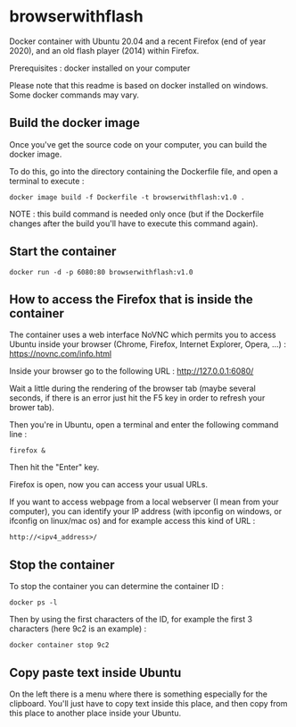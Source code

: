 # browserwithflash
Docker container with Ubuntu 20.04 and a recent Firefox (end of year 2020), and an old flash player (2014) within Firefox.

Prerequisites : docker installed on your computer

Please note that this readme is based on docker installed on windows. Some docker commands may vary.

## Build the docker image
Once you've get the source code on your computer, you can build the docker image.

To do this, go into the directory containing the Dockerfile file, and open a terminal to execute :
```shell
docker image build -f Dockerfile -t browserwithflash:v1.0 .
```

NOTE : this build command is needed only once (but if the Dockerfile changes after the build you'll have to execute this command again).

## Start the container
```shell
docker run -d -p 6080:80 browserwithflash:v1.0
```

## How to access the Firefox that is inside the container
The container uses a web interface NoVNC which permits you to access Ubuntu inside your browser (Chrome, Firefox, Internet Explorer, Opera, ...) : https://novnc.com/info.html

Inside your browser go to the following URL : http://127.0.0.1:6080/

Wait a little during the rendering of the browser tab (maybe several seconds, if there is an error just hit the F5 key in order to refresh your brower tab).

Then you're in Ubuntu, open a terminal and enter the following command line :
```shell
firefox &
```
Then hit the "Enter" key.

Firefox is open, now you can access your usual URLs.

If you want to access webpage from a local webserver (I mean from your computer), you can identify your IP address (with ipconfig on windows, or ifconfig on linux/mac os) and for example access this kind of URL :
```shell
http://<ipv4_address>/
```

## Stop the container
To stop the container you can determine the container ID :
```shell
docker ps -l
```
Then by using the first characters of the ID, for example the first 3 characters (here 9c2 is an example) :
```shell
docker container stop 9c2
```

## Copy paste text inside Ubuntu
On the left there is a menu where there is something especially for the clipboard. You'll just have to copy text inside this place, and then copy from this place to another place inside your Ubuntu.
